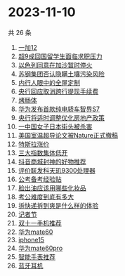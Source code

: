 # 2023-11-10

共 26 条

<!-- BEGIN -->
<!-- 最后更新时间 Fri Nov 10 2023 14:10:58 GMT+0800 (China Standard Time) -->

1. [一加12](https://www.zhihu.com/search?q=一加12)
1. [超9成回国留学生面临求职压力](https://www.zhihu.com/search?q=超9成回国留学生面临求职压力)
1. [以色列同意在加沙暂时停火](https://www.zhihu.com/search?q=以色列同意在加沙暂时停火)
1. [苏钢集团否认隐瞒土壤污染风险](https://www.zhihu.com/search?q=苏钢集团否认隐瞒土壤污染风险)
1. [内行人眼中的全屋定制](https://www.zhihu.com/search?q=内行人眼中的全屋定制)
1. [央行回应取消跨行提现手续费](https://www.zhihu.com/search?q=央行回应取消跨行提现手续费)
1. [烤肠体](https://www.zhihu.com/search?q=烤肠体)
1. [华为发布首款纯电轿车智界S7](https://www.zhihu.com/search?q=华为发布首款纯电轿车智界S7)
1. [央行将适时调整优化房地产政策](https://www.zhihu.com/search?q=央行将适时调整优化房地产政策)
1. [一中国女子日本街头被杀害](https://www.zhihu.com/search?q=一中国女子日本街头被杀害)
1. [美国室温超导论文被Nature正式撤稿](https://www.zhihu.com/search?q=美国室温超导论文被Nature正式撤稿)
1. [特斯拉涨价](https://www.zhihu.com/search?q=特斯拉涨价)
1. [三大指数集体低开](https://www.zhihu.com/search?q=三大指数集体低开)
1. [抖音商城封神的好物推荐](https://www.zhihu.com/search?q=抖音商城封神的好物推荐)
1. [评价联发科天玑9300处理器](https://www.zhihu.com/search?q=评价联发科天玑9300处理器)
1. [公考备考经验贴](https://www.zhihu.com/search?q=公考备考经验贴)
1. [脸出油应该用哪些化妆品](https://www.zhihu.com/search?q=脸出油应该用哪些化妆品)
1. [考公难度到底有多大](https://www.zhihu.com/search?q=考公难度到底有多大)
1. [拆快递拆到爽是什么样的体验](https://www.zhihu.com/search?q=拆快递拆到爽是什么样的体验)
1. [记者节](https://www.zhihu.com/search?q=记者节)
1. [双十一手机推荐](https://www.zhihu.com/search?q=双十一手机推荐)
1. [华为mate60](https://www.zhihu.com/search?q=华为mate60)
1. [iphone15](https://www.zhihu.com/search?q=iphone15)
1. [华为mate60pro](https://www.zhihu.com/search?q=华为mate60pro)
1. [智能手表推荐](https://www.zhihu.com/search?q=智能手表推荐)
1. [蓝牙耳机](https://www.zhihu.com/search?q=蓝牙耳机)

<!-- END -->
